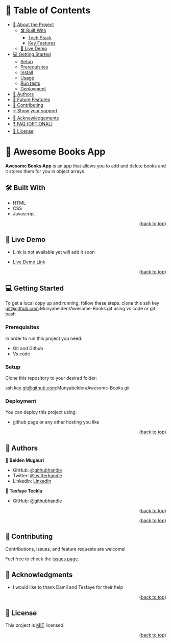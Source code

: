 

<!-- TABLE OF CONTENTS -->

# 📗 Table of Contents

- [📖 About the Project](#about-project)
  - [🛠 Built With](#built-with)
    - [Tech Stack](#tech-stack)
    - [Key Features](#key-features)
  - [🚀 Live Demo](#live-demo)
- [💻 Getting Started](#getting-started)
  - [Setup](#setup)
  - [Prerequisites](#prerequisites)
  - [Install](#install)
  - [Usage](#usage)
  - [Run tests](#run-tests)
  - [Deployment](#triangular_flag_on_post-deployment)
- [👥 Authors](#authors)
- [🔭 Future Features](#future-features)
- [🤝 Contributing](#contributing)
- [⭐️ Show your support](#support)
- [🙏 Acknowledgements](#acknowledgements)
- [❓ FAQ (OPTIONAL)](#faq)
- [📝 License](#license)

<!-- PROJECT DESCRIPTION -->

# 📖 Awesome Books App <a name="about-project"></a>


**Awesome Books App** is an app that allows you to add and delete books and it stores them for you in object arrays

## 🛠 Built With <a name="built-with"></a>

- HTML
- CSS
- Javascript


<!-- Features -->


<p align="right">(<a href="#readme-top">back to top</a>)</p>

<!-- LIVE DEMO -->

## 🚀 Live Demo <a name="live-demo"></a>
- Link is not available yet will add it soon


- [Live Demo Link](https://yourdeployedapplicationlink.com)

<p align="right">(<a href="#readme-top">back to top</a>)</p>

<!-- GETTING STARTED -->

## 💻 Getting Started <a name="getting-started"></a>


To get a local copy up and running, follow these steps.
clone this ssh key git@github.com:Munyabelden/Awesome-Books.git using vs code or git bash

### Prerequisites

In order to run this project you need:

- Git and Github
- Vs code

### Setup

Clone this repository to your desired folder:

ssh key git@github.com:Munyabelden/Awesome-Books.git




### Deployment

You can deploy this project using:

- github page or any other hosting you like

<p align="right">(<a href="#readme-top">back to top</a>)</p>


## 👥 Authors <a name="authors"></a>



👤 **Belden Mugauri**

- GitHub: [@githubhandle](https://github.com/Munyabelden)
- Twitter: [@twitterhandle](https://twitter.com/home)
- LinkedIn: [LinkedIn](https://www.linkedin.com/feed/)

👤 **Tesfaye Tecklu**

- GitHub: [@githubhandle](https://github.com/githubhandle)

<p align="right">(<a href="#readme-top">back to top</a>)</p>



<p align="right">(<a href="#readme-top">back to top</a>)</p>

<!-- CONTRIBUTING -->

## 🤝 Contributing <a name="contributing"></a>

Contributions, issues, and feature requests are welcome!

Feel free to check the [issues page](https://github.com/Munyabelden/Awesome-Books/issues).

## 🙏 Acknowledgments <a name="acknowledgements"></a>

- I would like to thank Damil and Tesfaye for their help

<p align="right">(<a href="#readme-top">back to top</a>)</p>


<!-- LICENSE -->

## 📝 License <a name="license"></a>

This project is [MIT](https://github.com/Munyabelden/Awesome-Books/blob/main/LICENSE) licensed.



<p align="right">(<a href="#readme-top">back to top</a>)</p>